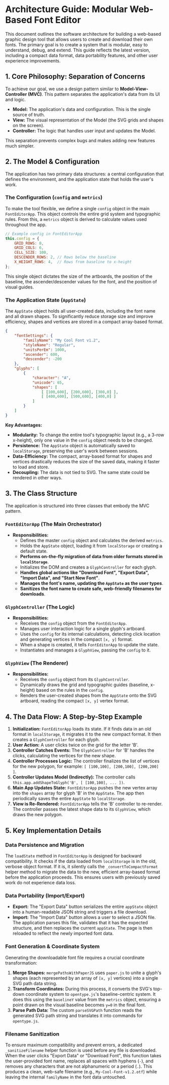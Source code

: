 # Architecture Guide: Modular Web-Based Font Editor

This document outlines the software architecture for building a web-based graphic design tool that allows users to create and download their own fonts. The primary goal is to create a system that is modular, easy to understand, debug, and extend. This guide reflects the latest version, including a compact data format, data portability features, and other user experience improvements.

## 1. Core Philosophy: Separation of Concerns

To achieve our goal, we use a design pattern similar to **Model-View-Controller (MVC)**. This pattern separates the application's data from its UI and logic.

*   **Model:** The application's data and configuration. This is the single source of truth.
*   **View:** The visual representation of the Model (the SVG grids and shapes on the screen).
*   **Controller:** The logic that handles user input and updates the Model.

This separation prevents complex bugs and makes adding new features much simpler.

## 2. The Model & Configuration

The application has two primary data structures: a central configuration that defines the environment, and the application state that holds the user's work.

### The Configuration (`config` and `metrics`)
To make the tool flexible, we define a single `config` object in the main `FontEditorApp`. This object controls the entire grid system and typographic rules. From this, a `metrics` object is derived to calculate values used throughout the app.

```javascript
// Example config in FontEditorApp
this.config = {
    GRID_ROWS: 8,
    GRID_COLS: 6,
    CELL_SIZE: 100,
    DESCENDER_ROWS: 2, // Rows below the baseline
    X_HEIGHT_ROWS: 4,  // Rows from baseline to x-height
};
```
This single object dictates the size of the artboards, the position of the baseline, the ascender/descender values for the font, and the position of visual guides.

### The Application State (`AppState`)
The `AppState` object holds all user-created data, including the font name and all drawn shapes. To significantly reduce storage size and improve efficiency, shapes and vertices are stored in a compact array-based format.

```json
{
    "fontSettings": {
        "familyName": "My Cool Font v1.2",
        "styleName": "Regular",
        "unitsPerEm": 1000,
        "ascender": 600,
        "descender": -200
    },
    "glyphs": [
        {
            "character": "A",
            "unicode": 65,
            "shapes": [
                [ [100,600], [200,600], [300,0] ],
                [ [400,600], [500,600], [400,0] ]
            ]
        }
    ]
}
```

**Key Advantages:**
*   **Modularity:** To change the entire tool's typographic layout (e.g., a 3-row x-height), only one value in the `config` object needs to be changed.
*   **Persistence:** The `AppState` object is automatically saved to `localStorage`, preserving the user's work between sessions.
*   **Data-Efficiency:** The compact, array-based format for shapes and vertices drastically reduces the size of the saved data, making it faster to load and store.
*   **Decoupling:** The data is not tied to SVG. The same state could be rendered in other ways.

## 3. The Class Structure

The application is structured into three classes that embody the MVC pattern.

### `FontEditorApp` (The Main Orchestrator)
*   **Responsibilities:**
    *   Defines the master `config` object and calculates the derived `metrics`.
    *   Holds the `AppState` object, loading it from `localStorage` or creating a default state.
    *   **Performs on-the-fly migration of data from older formats stored in `localStorage`**.
    *   Initializes the DOM and creates a `GlyphController` for each glyph.
    *   **Handles global actions like "Download Font", "Export Data", "Import Data", and "Start New Font"**.
    *   **Manages the font's name, updating the `AppState` as the user types**.
    *   **Sanitizes the font name to create safe, web-friendly filenames for downloads**.

### `GlyphController` (The Logic)
*   **Responsibilities:**
    *   Receives the `config` object from the `FontEditorApp`.
    *   Manages user interaction logic for a single glyph's artboard.
    *   Uses the `config` for its internal calculations, detecting click location and generating vertices in the compact `[x, y]` format.
    *   When a shape is created, it tells `FontEditorApp` to update the state.
    *   Instantiates and manages a `GlyphView`, passing the `config` to it.

### `GlyphView` (The Renderer)
*   **Responsibilities:**
    *   Receives the `config` object from its `GlyphController`.
    *   Dynamically draws the grid and typographic guides (baseline, x-height) based on the rules in the `config`.
    *   Renders the user-created shapes from the `AppState` onto the SVG artboard, reading the compact `[x, y]` vertex format.

## 4. The Data Flow: A Step-by-Step Example

1.  **Initialization:** `FontEditorApp` loads its state. If it finds data in an old format in `localStorage`, it migrates it to the new compact format. It then creates a `GlyphController` for each glyph.
2.  **User Action:** A user clicks twice on the grid for the letter 'B'.
3.  **Controller Catches Events:** The `GlyphController` for 'B' handles the clicks, calculating the vertices for the new shape.
4.  **Controller Processes Logic:** The controller finalizes the list of vertices for the new polygon, for example: `[ [100,100], [200,100], [200,200] ]`.
5.  **Controller Updates Model (Indirectly):** The controller calls `this.app.addShapeToGlyph('B', [ [100,100], ... ])`.
6.  **Main App Updates State:** `FontEditorApp` pushes the new vertex array into the `shapes` array for glyph 'B' in the `AppState`. The app then periodically saves the entire `AppState` to `localStorage`.
7.  **View is Re-Rendered:** `FontEditorApp` tells the 'B' controller to re-render. The controller passes the latest shape data to its `GlyphView`, which draws the new polygon.

## 5. Key Implementation Details

### Data Persistence and Migration
The `loadState` method in `FontEditorApp` is designed for backward compatibility. It checks if the data loaded from `localStorage` is in the old, verbose object format. If it is, it silently calls the `_convertToCompactFormat` helper method to migrate the data to the new, efficient array-based format before the application proceeds. This ensures users with previously saved work do not experience data loss.

### Data Portability (Import/Export)
*   **Export:** The "Export Data" button serializes the entire `appState` object into a human-readable JSON string and triggers a file download.
*   **Import:** The "Import Data" button allows a user to select a JSON file. The application parses this file, validates that it has the expected structure, and then replaces the current `appState`. The page is then reloaded to reflect the newly imported font data.

### Font Generation & Coordinate System
Generating the downloadable font file requires a crucial coordinate transformation:
1.  **Merge Shapes:** `mergePathsWithPaperJS` uses `paper.js` to unite a glyph's shapes (each represented by an array of `[x, y]` vertices) into a single SVG path data string.
2.  **Transform Coordinates:** During this process, it converts the SVG's top-down coordinate system to `opentype.js`'s baseline-centric system. It does this using the `baselineY` value from the `metrics` object, ensuring a point drawn on the visual baseline becomes `y=0` in the final font.
3.  **Parse Path Data:** The custom `parseSVGPath` function reads the generated SVG path string and translates it into commands for `opentype.js`.

### Filename Sanitization
To ensure maximum compatibility and prevent errors, a dedicated `_sanitizeFilename` helper function is used before any file is downloaded. When the user clicks "Export Data" or "Download Font", this function takes the user-provided font name, replaces all spaces with hyphens (`-`), and removes any characters that are not alphanumeric or a period (`.`). This produces a clean, web-safe filename (e.g., `My-Cool-Font-v1.2.otf`) while leaving the internal `familyName` in the font data untouched.